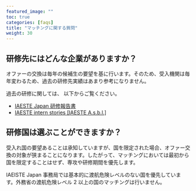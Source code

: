 ```yaml
---
featured_image: ""
toc: true
categories: [faqs]
title: "マッチングに関する質問"
weight: 30
---
```


## 研修先にはどんな企業がありますか？

オファーの交換は毎年の候補生の要望を基に行います。そのため、受入機関は毎年変わるため、過去の研修先実績はあまり参考になりません。

過去の研修に関しては、 以下からご覧ください。
- [IAESTE Japan 研修報告書](reports.md)
- [IAESTE intern stories [IAESTE A.s.b.l.]](https://iaeste.org/student-testimonials/)

## 研修国は選ぶことができますか？

受入れ国の要望あることは承知していますが、国を限定された場合、オファー交換の対象が狭まることになります。したがって、マッチングにおいては最初から国を限定することはせず、専攻や研修期間を優先します。

IAEISTE Japan 事務局では基本的に渡航危険レベルのない国を優先しています。外務省の渡航危険レベル 2 以上の国のマッチングは行いません。

